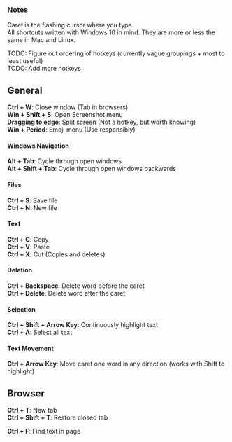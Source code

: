 ### Notes
Caret is the flashing cursor where you type.  
All shortcuts written with Windows 10 in mind. They are more or less the same in Mac and Linux.  

TODO: Figure out ordering of hotkeys (currently vague groupings + most to least useful)  
TODO: Add more hotkeys

## General
**Ctrl + W**: Close window (Tab in browsers)  
**Win + Shift + S**: Open Screenshot menu  
**Dragging to edge**: Split screen (Not a hotkey, but worth knowing)  
**Win + Period**: Emoji menu (Use responsibly)

#### Windows Navigation
**Alt + Tab**: Cycle through open windows  
**Alt + Shift + Tab**: Cycle through open windows backwards

#### Files
**Ctrl + S**: Save file  
**Ctrl + N**: New file

#### Text
**Ctrl + C**: Copy  
**Ctrl + V**: Paste  
**Ctrl + X**: Cut (Copies and deletes)

#### Deletion
**Ctrl + Backspace**: Delete word before the caret  
**Ctrl + Delete**: Delete word after the caret  

#### Selection
**Ctrl + Shift + Arrow Key**: Continuously highlight text  
**Ctrl + A**: Select all text

#### Text Movement
**Ctrl + Arrow Key**: Move caret one word in any direction (works with Shift to highlight)

## Browser
**Ctrl + T**: New tab  
**Ctrl + Shift + T**: Restore closed tab  

**Ctrl + F**: Find text in page

